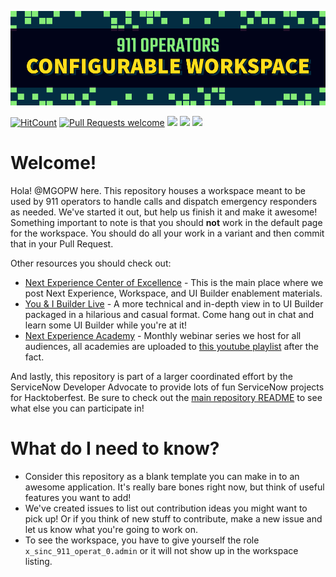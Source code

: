 <a name="banner" href="#banner">![banner](/images/banner.png)</a>

[![HitCount](https://hits.dwyl.com/ServiceNowDevProgram/911-Dispatcher-Workspace.svg?style=flat)](http://hits.dwyl.com/ServiceNowDevProgram/911-Dispatcher-Workspace) [![Pull Requests welcome](https://img.shields.io/badge/PRs-welcome-ff69b4.svg?style=flat-square)](https://github.com/ServiceNowDevProgram/911-Dispatcher-Workspace/issues?q=is%3Aissue+is%3Aopen+label%3A%22help+wanted%22) <a href="https://github.com/ServiceNowDevProgram/911-Dispatcher-Workspace/pulls"><img src="https://img.shields.io/github/last-commit/ServiceNowDevProgram/911-Dispatcher-Workspace?style=flat-square"></a> <a href="https://github.com/ServiceNowDevProgram/911-Dispatcher-Workspace/graphs/contributors"><img src="https://img.shields.io/github/contributors/ServiceNowDevProgram/911-Dispatcher-Workspace?style=flat-square"></a> <a href="https://invite.sndevs.com"><img src="https://img.shields.io/badge/community-sndevs-630330?style=flat-square"></a> 

# Welcome!
Hola! @MGOPW here. This repository houses a workspace meant to be used by 911 operators to handle calls and dispatch emergency responders as needed. We've started it out, but help us finish it and make it awesome! Something important to note is that you should **not** work in the default page for the workspace. You should do all your work in a variant and then commit that in your Pull Request.

Other resources you should check out:
- [Next Experience Center of Excellence](https://www.servicenow.com/community/next-experience-articles/next-experience-center-of-excellence/ta-p/2332092) - This is the main place where we post Next Experience, Workspace, and UI Builder enablement materials.
- [You & I Builder Live](https://www.youtube.com/playlist?list=PL3rNcyAiDYK2Bgzj4mRdtfxMpGkI5KXBJ) - A more technical and in-depth view in to UI Builder packaged in a hilarious and casual format. Come hang out in chat and learn some UI Builder while you're at it!
- [Next Experience Academy](https://www.servicenow.com/community/next-experience-blog/next-experience-academy-upcoming-and-recorded-sessions/ba-p/2272673) - Monthly webinar series we host for all audiences, all academies are uploaded to [this youtube playlist](https://www.youtube.com/watch?v=wuli92FRGC0&list=PLkGSnjw5y2U6hmEPcDcJ53FHwKJIvoLvr) after the fact.

And lastly, this repository is part of a larger coordinated effort by the ServiceNow Developer Advocate to provide lots of fun ServiceNow projects for Hacktoberfest. Be sure to check out the [main repository README](https://github.com/ServiceNowDevProgram/Hacktoberfest) to see what else you can participate in!
 
# What do I need to know?
- Consider this repository as a blank template you can make in to an awesome application. It's really bare bones right now, but think of useful features you want to add!
- We've created issues to list out contribution ideas you might want to pick up! Or if you think of new stuff to contribute, make a new issue and let us know what you're going to work on.
- To see the workspace, you have to give yourself the role `x_sinc_911_operat_0.admin` or it will not show up in the workspace listing.